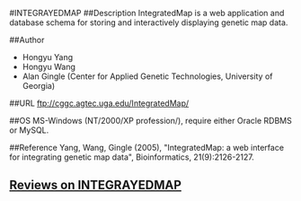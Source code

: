 #INTEGRAYEDMAP
##Description
IntegratedMap is a web application and database schema for storing and interactively displaying genetic map data.

##Author
* Hongyu Yang
* Hongyu Wang
* Alan Gingle (Center for Applied Genetic Technologies, University of Georgia)

##URL
ftp://cggc.agtec.uga.edu/IntegratedMap/

##OS
MS-Windows (NT/2000/XP profession/), require either Oracle RDBMS or MySQL.

##Reference
Yang, Wang, Gingle (2005), "IntegratedMap: a web interface for integrating genetic map data", Bioinformatics, 21(9):2126-2127.


## [Reviews on INTEGRAYEDMAP](https://github.com/gaow/genetic-analysis-software/issues/249)